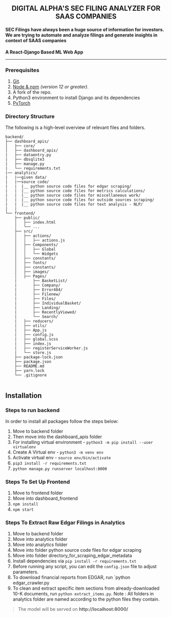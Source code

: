 <h2 align="center">DIGITAL ALPHA'S SEC FILING ANALYZER FOR SAAS COMPANIES</h2>
<h4 align="left">SEC Filings have always been a huge source of information for investors. We are trying to automate and analyze filings and generate insights in context of SAAS companies</h4>

**A React-Django Based ML Web App**  

-------

### Prerequisites

1.  [Git](https://git-scm.com/downloads).
2.  [Node & npm](https://nodejs.org/en/download/) _(version 12 or greater)_.
3.  A fork of the repo.
4. Python3 environment to install Django and its dependencies
5. [PyTorch](https://pytorch.org/)

### Directory Structure

The following is a high-level overview of relevant files and folders.

```
backend/
├── dashboard_apis/
│   ├── core/
│   ├── dashboard_apis/
|   ├── dataentry.py
|   ├── dbsqlite3
|   ├── manage.py
|   └── requirements.txt
|── analytics/
|   |──given data/
|   |──source code/
|   |  |__ python source code files for edgar scraping/
|   |  |__ python source code files for metrics calculations/
|   |  |__ python source code files for miscellaneous work/
|   |  |__ python source code files for outside sources scraping/
|   |  |__ python source code files for text analysis - NLP/
|   |
└── frontend/
    ├── public/
    │   ├── index.html
    │   └── ...
    ├── src/
    │   ├── actions/
    │   │   ├── actions.js
    │   ├── Components/
    │   │   ├── Global 
    │   │   └── Widgets
    │   ├── constants/
    │   ├── fonts/
    │   ├── constants/
    │   ├── images/
    │   ├── Pages/
    |       ├── BasketList/
    |       ├── Company/
    |       ├── Error404/
    |       ├── Filenew/
    |       ├── Files/
    |       ├── IndividualBasket/
    |       ├── Landing/
    |       ├── RecentlyViewed/
    |       └── Search/
    |   ├── reducers/
    |   ├── utils/
    |   ├── App.js
    |   ├── config.js
    |   ├── global.scss
    |   ├── index.js
    |   ├── registerServiceWorker.js
    |   └── store.js
    ├── package-lock.json
    ├── package.json
    ├── README.md
    ├── yarn.lock
    └── .gitignore
       
```

## Installation

### Steps to run backend

In order to install all packages follow the steps below:

 1. Move to backend folder
 2. Then move into the dashboard_apis folder
 3. For installing virtual environment - `python3 -m pip install --user virtualenv`
 4. Create A Virtual env - `python3 -m venv env`
 5. Activate virtual env - `source env/bin/activate`
 6. `pip3 install -r requirements.txt`
 7. `python manage.py runserver localhost:8000`

### Steps To Set Up Frontend
 1. Move to frontend folder
 2. Move into dashboard_frontend
 3. `npm install`
 4. `npm start`


 ### Steps To Extract Raw Edgar Filings in Analytics
 1. Move to backend folder
 2. Move into analytics folder
 3. Move into analytics folder
 4. Move into folder python source code files for edgar scraping
 5. Move into folder directory_for_scraping_edgar_metadata
 6. Install dependencies via `pip install -r requirements.txt`
 7. Before running any script, you can edit the `config.json` file to adjust parameters.
 8. To download financial reports from EDGAR, run `python edgar_crawler.py
 9. To clean and extract specific item sections from already-downloaded 10-K documents, run `python extract_items.py`.
 Note : All folders in analytics folder are named according to the python files they contain.




> The model will be served on **http://localhost:8000/**